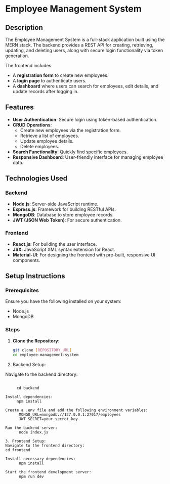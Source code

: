 # Employee Management System  

## Description  
The Employee Management System is a full-stack application built using the MERN stack. The backend provides a REST API for creating, retrieving, updating, and deleting users, along with secure login functionality via token generation.  

The frontend includes:  
- A **registration form** to create new employees.  
- A **login page** to authenticate users.  
- A **dashboard** where users can search for employees, edit details, and update records after logging in.  

## Features  
- **User Authentication**: Secure login using token-based authentication.  
- **CRUD Operations**:  
  - Create new employees via the registration form.  
  - Retrieve a list of employees.  
  - Update employee details.  
  - Delete employees.  
- **Search Functionality**: Quickly find specific employees.  
- **Responsive Dashboard**: User-friendly interface for managing employee data.  

## Technologies Used  
### Backend  
- **Node.js**: Server-side JavaScript runtime.  
- **Express.js**: Framework for building RESTful APIs.  
- **MongoDB**: Database to store employee records.  
- **JWT (JSON Web Token)**: For secure authentication.  

### Frontend  
- **React.js**: For building the user interface.  
- **JSX**: JavaScript XML syntax extension for React.  
- **Material-UI**: For designing the frontend with pre-built, responsive UI components.  

## Setup Instructions  
### Prerequisites  
Ensure you have the following installed on your system:  
- Node.js  
- MongoDB  

### Steps  
1. **Clone the Repository**:  
   ```bash
   git clone [REPOSITORY_URL]
   cd employee-management-system


2. Backend Setup:
   
 Navigate to the backend directory:
 ```

      cd backend

 Install dependencies:
      npm install

 Create a .env file and add the following environment variables:
       MONGO_URL=mongodb://127.0.0.1:27017/employees
       JWT_SECRET=your_secret_key

 Run the backend server:
       node index.js

3. Frontend Setup:
Navigate to the frontend directory:
cd frontend

 Install necessary dependencies:
       npm install

 Start the frontend development server:
       npm run dev

       


